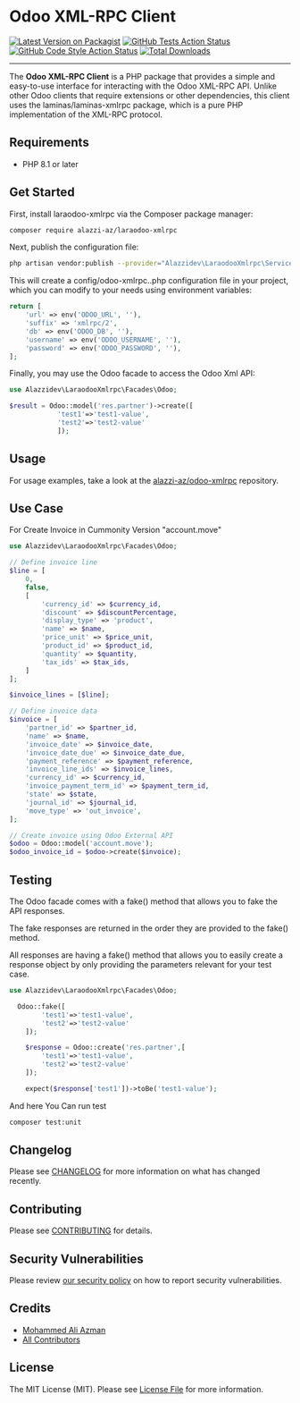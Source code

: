 # Odoo XML-RPC Client

[![Latest Version on Packagist](https://img.shields.io/packagist/v/alazzi-az/laraodoo-xmlrpc.svg?style=flat-square)](https://packagist.org/packages/alazzi-az/laraodoo-xmlrpc)
[![GitHub Tests Action Status](https://img.shields.io/github/workflow/status/alazzi-az/laraodoo-xmlrpc/run-tests?label=tests)](https://github.com/alazzi-az/laraodoo-xmlrpc/actions?query=workflow%3Arun-tests+branch%3Amain)
[![GitHub Code Style Action Status](https://img.shields.io/github/workflow/status/alazzi-az/laraodoo-xmlrpc/Fix%20PHP%20code%20style%20issues?label=code%20style)](https://github.com/alazzi-az/laraodoo-xmlrpc/actions?query=workflow%3A"Fix+PHP+code+style+issues"+branch%3Amain)
[![Total Downloads](https://img.shields.io/packagist/dt/alazzi-az/laraodoo-xmlrpc.svg?style=flat-square)](https://packagist.org/packages/alazzi-az/laraodoo-xmlrpc)

---
The **Odoo XML-RPC Client** is a PHP package that provides a simple and easy-to-use interface for interacting with the Odoo XML-RPC API. Unlike other Odoo clients that require extensions or other dependencies, this client uses the laminas/laminas-xmlrpc package, which is a pure PHP implementation of the XML-RPC protocol.

## Requirements

- PHP 8.1 or later




## Get Started
First, install laraodoo-xmlrpc via the Composer package manager:
```bash
composer require alazzi-az/laraodoo-xmlrpc
```
Next, publish the configuration file:
```bash
php artisan vendor:publish --provider="Alazzidev\LaraodooXmlrpc\ServiceProvider"
```
This will create a config/odoo-xmlrpc..php configuration file in your project, which you can modify to your needs using environment variables:

```php
return [
    'url' => env('ODOO_URL', ''),
    'suffix' => 'xmlrpc/2',
    'db' => env('ODOO_DB', ''),
    'username' => env('ODOO_USERNAME', ''),
    'password' => env('ODOO_PASSWORD', ''),
];
```
Finally, you may use the Odoo facade to access the Odoo Xml API:
```php
use Alazzidev\LaraodooXmlrpc\Facades\Odoo;

$result = Odoo::model('res.partner')->create([
            'test1'=>'test1-value',
            'test2'=>'test2-value'
            ]);
```

## Usage
For usage examples, take a look at the [alazzi-az/odoo-xmlrpc](https://github.com/alazzi-az/odoo-xmlrpc) repository.
## Use Case
For Create Invoice in Cummonity Version "account.move"
```php
use Alazzidev\LaraodooXmlrpc\Facades\Odoo;

// Define invoice line
$line = [
    0,
    false,
    [
        'currency_id' => $currency_id,
        'discount' => $discountPercentage,
        'display_type' => 'product',
        'name' => $name,
        'price_unit' => $price_unit,
        'product_id' => $product_id,
        'quantity' => $quantity,
        'tax_ids' => $tax_ids,
    ]
];

$invoice_lines = [$line];

// Define invoice data
$invoice = [
    'partner_id' => $partner_id,
    'name' => $name,
    'invoice_date' => $invoice_date,
    'invoice_date_due' => $invoice_date_due,
    'payment_reference' => $payment_reference,
    'invoice_line_ids' => $invoice_lines,
    'currency_id' => $currency_id,
    'invoice_payment_term_id' => $payment_term_id,
    'state' => $state,
    'journal_id' => $journal_id,
    'move_type' => 'out_invoice',
];

// Create invoice using Odoo External API
$odoo = Odoo::model('account.move');
$odoo_invoice_id = $odoo->create($invoice);

```

## Testing
The Odoo facade comes with a fake() method that allows you to fake the API responses.

The fake responses are returned in the order they are provided to the fake() method.

All responses are having a fake() method that allows you to easily create a response object by only providing the parameters relevant for your test case.

```php
use Alazzidev\LaraodooXmlrpc\Facades\Odoo;

  Odoo::fake([
        'test1'=>'test1-value',
        'test2'=>'test2-value'
    ]);

    $response = Odoo::create('res.partner',[
        'test1'=>'test1-value',
        'test2'=>'test2-value'
    ]);

    expect($response['test1'])->toBe('test1-value');
```
And here You Can run test
```bash
composer test:unit
```

## Changelog

Please see [CHANGELOG](CHANGELOG.md) for more information on what has changed recently.

## Contributing

Please see [CONTRIBUTING](https://github.com/alazzi-az/.github/blob/main/CONTRIBUTING.md) for details.

## Security Vulnerabilities

Please review [our security policy](../../security/policy) on how to report security vulnerabilities.

## Credits

- [Mohammed Ali Azman](https://github.com/alazzi-az)
- [All Contributors](../../contributors)

## License

The MIT License (MIT). Please see [License File](LICENSE.md) for more information.

